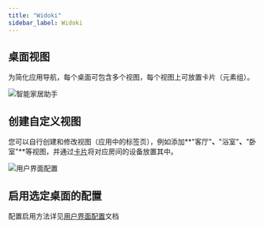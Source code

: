 ```yaml
---
title: "Widoki"
sidebar_label: Widoki
---
```


## 桌面视图

为简化应用导航，每个桌面可包含多个视图，每个视图上可放置卡片（元素组）。

![智能家居助手](/img/en/frontend/lovelace_view.png)

## 创建自定义视图

您可以自行创建和修改视图（应用中的标签页），例如添加**"客厅"**、**"浴室"**、**"卧室"**等视图，并通过[卡片](/docs/ais_app_cards)将对应房间的设备放置其中。

![用户界面配置](/img/en/frontend/lovelace-ui-conf2.png)

## 启用选定桌面的配置

配置启用方法详见[用户界面配置](/docs/ais_app_ui_config)文档